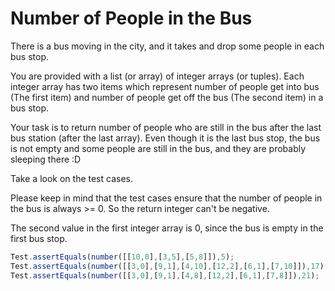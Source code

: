 # Number of People in the Bus



There is a bus moving in the city, and it takes and drop some people in each bus stop.

You are provided with a list (or array) of integer arrays (or tuples). Each integer array has two items which represent number of people get into bus (The first item) and number of people get off the bus (The second item) in a bus stop.

Your task is to return number of people who are still in the bus after the last bus station (after the last array). Even though it is the last bus stop, the bus is not empty and some people are still in the bus, and they are probably sleeping there :D

Take a look on the test cases.

Please keep in mind that the test cases ensure that the number of people in the bus is always >= 0. So the return integer can't be negative.

The second value in the first integer array is 0, since the bus is empty in the first bus stop.



```javascript
Test.assertEquals(number([[10,0],[3,5],[5,8]]),5);
Test.assertEquals(number([[3,0],[9,1],[4,10],[12,2],[6,1],[7,10]]),17);
Test.assertEquals(number([[3,0],[9,1],[4,8],[12,2],[6,1],[7,8]]),21);
```

